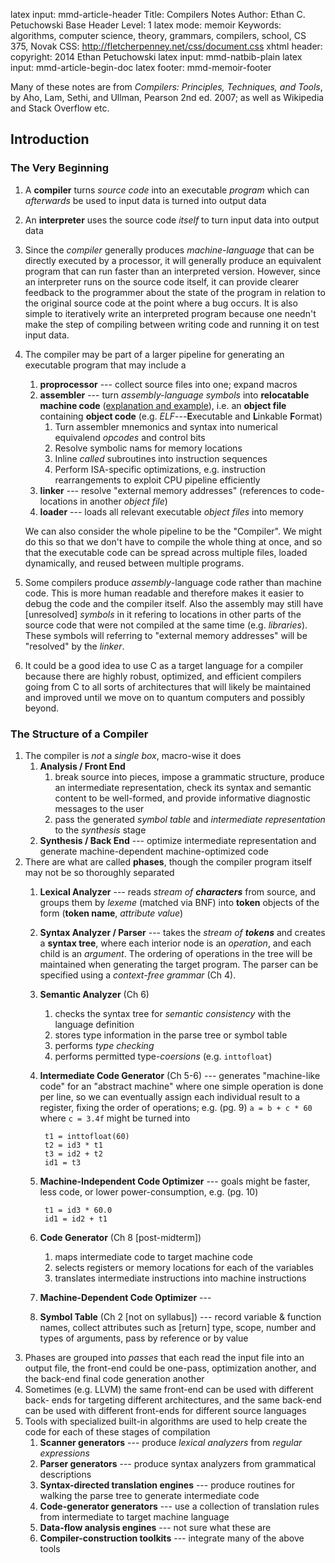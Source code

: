 latex input:    mmd-article-header
Title:          Compilers Notes
Author:         Ethan C. Petuchowski
Base Header Level:		1
latex mode:     memoir
Keywords:       algorithms, computer science, theory, grammars, compilers, school, CS 375, Novak
CSS:            http://fletcherpenney.net/css/document.css
xhtml header:   <script type="text/javascript" src="http://cdn.mathjax.org/mathjax/latest/MathJax.js?config=TeX-AMS-MML_HTMLorMML"></script>
copyright:      2014 Ethan Petuchowski
latex input:    mmd-natbib-plain
latex input:    mmd-article-begin-doc
latex footer:   mmd-memoir-footer

Many of these notes are from *Compilers: Principles, Techniques, and Tools*,
by Aho, Lam, Sethi, and Ullman, Pearson 2nd ed. 2007; as well as Wikipedia and Stack Overflow etc.

## Introduction

### The Very Beginning

1. A **compiler** turns *source code* into an executable *program* which can
   *afterwards* be used to input data is turned into output data
2. An **interpreter** uses the source code *itself* to turn input data into
   output data
3. Since the *compiler* generally produces *machine-language* that can be
   directly executed by a processor, it will generally produce an equivalent
   program that can run faster than an interpreted version.  However, since an
   interpreter runs on the source code itself, it can provide clearer feedback
   to the programmer about the state of the program in relation to the
   original source code at the point where a bug occurs.  It is also simple to
   iteratively write an interpreted program because one needn't make the step
   of compiling between writing code and running it on test input data.
4. The compiler may be part of a larger pipeline for generating an executable
   program that may include a
    1. **proprocessor** --- collect source files into one; expand macros
    2. **assembler** --- turn *assembly-language* *symbols* into **relocatable
       machine code** ([explanation and example][rmcso]), i.e. an **object
       file** containing **object code** (e.g. *ELF*---**E**xecutable and
       **L**inkable **F**ormat)
        1. Turn assembler mnemonics and syntax into numerical equivalend
           *opcodes* and control bits
        2. Resolve symbolic nams for memory locations
        3. Inline *called* subroutines into instruction sequences
        4. Perform ISA-specific optimizations, e.g. instruction rearrangements
           to exploit CPU pipeline efficiently
    3. **linker** --- resolve "external memory addresses" (references to code-
       locations in another *object file*)
    4. **loader** --- loads all relevant executable *object files* into memory

    We can also consider the whole pipeline to be the "Compiler". We might do
    this so that we don't have to compile the whole thing at once, and so that
    the executable code can be spread across multiple files, loaded
    dynamically, and reused between multiple programs.
5. Some compilers produce *assembly*-language code rather than machine code.
   This is more human readable and therefore makes it easier to debug the code
   and the compiler itself. Also the assembly may still have [unresolved]
   *symbols* in it refering to locations in other parts of the source code
   that were not compiled at the same time (e.g. *libraries*). These symbols
   will referring to "external memory addresses" will be "resolved" by the
   *linker*.
6. It could be a good idea to use C as a target language for a compiler
   because there are highly robust, optimized, and efficient compilers going
   from C to all sorts of architectures that will likely be maintained and
   improved until we move on to quantum computers and possibly beyond.

[rmcso]: http://stackoverflow.com/a/22890413/1959155

### The Structure of a Compiler

1. The compiler is *not* a *single box*, macro-wise it does
    1. **Analysis / Front End**
        1. break source into pieces, impose a grammatic structure, produce an
           intermediate representation, check its syntax and semantic content
           to be well-formed, and provide informative diagnostic messages to
           the user
        2. pass the generated *symbol table* and *intermediate representation*
           to the *synthesis* stage
    2. **Synthesis / Back End** --- optimize intermediate representation and generate machine-dependent machine-optimized code
2. There are what are called **phases**, though the compiler program itself
   may not be so thoroughly separated
    1. **Lexical Analyzer** --- reads *stream of **characters*** from source, and
       groups them by *lexeme* (matched via BNF) into **token** objects  of
       the form (**token name**, *attribute value*)
    2. **Syntax Analyzer / Parser** --- takes the *stream of **tokens*** and
       creates a **syntax tree**, where each interior node is an *operation*,
       and each child is an *argument*. The ordering of operations in the tree
       will be maintained when generating the target program. The parser can
       be specified using a *context-free grammar* (Ch 4).
    3. **Semantic Analyzer** (Ch 6)
        1. checks the syntax tree for *semantic consistency* with the language
           definition
        2. stores type information in the parse tree or symbol table
        3. performs *type checking*
        4. performs permitted type-*coersions* (e.g. `inttofloat`)
    4. **Intermediate Code Generator** (Ch 5-6) --- generates "machine-like code" for
       an "abstract machine" where one simple operation is done per line, so
       we can eventually assign each individual result to a register, fixing
       the order of operations; e.g. (pg. 9) `a = b + c * 60` where `c = 3.4f`
       might be turned into

            t1 = inttofloat(60)
            t2 = id3 * t1
            t3 = id2 + t2
            id1 = t3
    5. **Machine-Independent Code Optimizer** --- goals might be faster, less
       code, or lower power-consumption, e.g. (pg. 10)

            t1 = id3 * 60.0
            id1 = id2 + t1
    6. **Code Generator** (Ch 8 [post-midterm])
        1. maps intermediate code to target machine code
        2. selects registers or memory locations for each of the variables
        3. translates intermediate instructions into machine instructions
    7. **Machine-Dependent Code Optimizer** ---
    8. **Symbol Table** (Ch 2 [not on syllabus]) --- record variable & function names, collect
       attributes such as [return] type, scope, number and types of arguments,
       pass by reference or by value
3. Phases are grouped into *passes* that each read the input file into an
   output file, the front-end could be one-pass, optimization another, and the
   back-end final code generation another
4. Sometimes (e.g. LLVM) the same front-end can be used with different back-
   ends for targeting different architectures, and the same back-end can be
   used with different front-ends for different source languages
5. Tools with specialized built-in algorithms are used to help create the code
   for each of these stages of compilation
    1. **Scanner generators** --- produce *lexical analyzers* from *regular
       expressions*
    2. **Parser generators** --- produce syntax analyzers from grammatical
       descriptions
    3. **Syntax-directed translation engines** --- produce routines for
       walking the parse tree to generate intermediate code
    4. **Code-generator generators** --- use a collection of translation rules
       from intermediate to target machine language
    5. **Data-flow analysis engines** --- not sure what these are
    6. **Compiler-construction toolkits** --- integrate many of the above
       tools

